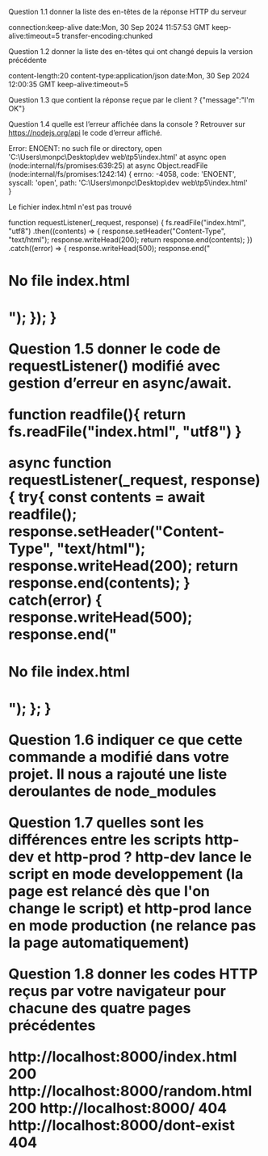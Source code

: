Question 1.1 donner la liste des en-têtes de la réponse HTTP du serveur

connection:keep-alive
date:Mon, 30 Sep 2024 11:57:53 GMT
keep-alive:timeout=5
transfer-encoding:chunked


Question 1.2 donner la liste des en-têtes qui ont changé depuis la version précédente

content-length:20
content-type:application/json
date:Mon, 30 Sep 2024 12:00:35 GMT
keep-alive:timeout=5


Question 1.3 que contient la réponse reçue par le client ?
{"message":"I'm OK"}

Question 1.4 quelle est l’erreur affichée dans la console ? Retrouver sur https://nodejs.org/api le code d’erreur affiché.

Error: ENOENT: no such file or directory, open 'C:\Users\monpc\Desktop\dev web\tp5\index.html'
    at async open (node:internal/fs/promises:639:25)
    at async Object.readFile (node:internal/fs/promises:1242:14) {
  errno: -4058,
  code: 'ENOENT',
  syscall: 'open',
  path: 'C:\\Users\\monpc\\Desktop\\dev web\\tp5\\index.html'   
}

Le fichier index.html n'est pas trouvé


function requestListener(_request, response) {
  fs.readFile("index.html", "utf8")
    .then((contents) => {
      response.setHeader("Content-Type", "text/html");
      response.writeHead(200);
      return response.end(contents);
    })
    .catch((error) => {
        response.writeHead(500);
        response.end("<html><h1>No file index.html<h1></html>");
    });
}

Question 1.5 donner le code de requestListener() modifié avec gestion d’erreur en async/await.

function readfile(){
    return fs.readFile("index.html", "utf8")
}

async function requestListener(_request, response) {
    try{
        const contents = await readfile();
        response.setHeader("Content-Type", "text/html");
        response.writeHead(200);
        return response.end(contents);
    } catch(error) {
        response.writeHead(500);
        response.end("<html><h1>No file index.html<h1></html>");
    };
}

Question 1.6 indiquer ce que cette commande a modifié dans votre projet.
Il nous a rajouté une liste deroulantes de node_modules

Question 1.7 quelles sont les différences entre les scripts http-dev et http-prod ?
http-dev lance le script en mode developpement (la page est relancé dès que l'on change le script) et http-prod lance en mode production (ne relance pas la page automatiquement)

Question 1.8 donner les codes HTTP reçus par votre navigateur pour chacune des quatre pages précédentes


http://localhost:8000/index.html
200
http://localhost:8000/random.html
200
http://localhost:8000/
404
http://localhost:8000/dont-exist
404
